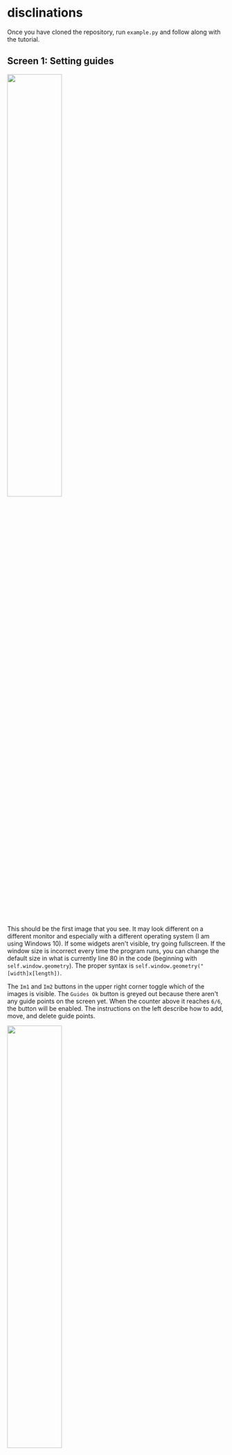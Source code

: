 # disclinations

Once you have cloned the repository, run `example.py` and follow along with the tutorial.

## Screen 1: Setting guides

<img src="https://github.com/hawleyalex/disclinations/tree/main/example/tutorial_photos/tutorial1.PNG" width=50% />

This should be the first image that you see. It may look different on a different monitor and especially with a different operating system (I am using Windows 10). If some widgets aren't visible, try going fullscreen. If the window size is incorrect every time the program runs, you can change the default size in what is currently line 80 in the code (beginning with `self.window.geometry`). The proper syntax is `self.window.geometry("[width]x[length])`.

The `Im1` and `Im2` buttons in the upper right corner toggle which of the images is visible. The `Guides Ok` button is greyed out because there aren't any guide points on the screen yet. When the counter above it reaches `6/6`, the button will be enabled. The instructions on the left describe how to add, move, and delete guide points.

<img src="https://github.com/hawleyalex/disclinations/tree/main/example/tutorial_photos/tutorial2.PNG" width=50% />

Once you have placed the guides, the screen should look like this. If the counter says that you have more than 6 guides but you only see 6, make sure that none of the guides are stacked on top of each other. Press `Guides Ok` to move to the next screen.

## Screen 2: Vetting centers

<img src="https://github.com/hawleyalex/disclinations/tree/main/example/tutorial_photos/tutorial3.PNG" width=50% />

On this screen, you should see several red dots appear on the lattice. To have a successful analysis, it is import that all of these red dots are on island centers. The number of dots will intentionally be much lower than the number of islands.

Currently, the program is automatically choosing a threshold between 0-255 (black-white) in order to distinguish the background from the foreground. In this case, there are plenty of centered dots using the automatic threshold, but there may be instances where no dots appear on the screen at all. In this case, you can type a value between 0 and 255 into the "Set thresh" field and press enter. The higher the value, the lighter a point will have to be to be in the foreground. To reset the threshold to the automatic one first calculated, press `Reset thresh`.

If you see points that aren't on island centers, delete them or move them onto island centers. In this example, the points in the middle may be suspect since it's hard to see exactly where those centers are, but leaving them as they are won't strongly affect the results. However, the four points on the left and right edges of the screen will negatively affect the results. Makre sure to delete them before moving forward.

<img src="https://github.com/hawleyalex/disclinations/tree/main/example/tutorial_photos/tutorial4.PNG" width=50% />

Once these points are deleted and every red point is on an island center, press `Centers Ok`.

## Screen 3: Adjusting islands

<img src="https://github.com/hawleyalex/disclinations/tree/main/example/tutorial_photos/tutorial5.PNG" width=50% />

Each island can be moved and rotated individually by clicking on it and following the instructions in the upper left. The island length and width can be adjusted using the entries and pressing enter. (These measurements are in pixels.) Toggling between `Im1` and `Im2` here can help determine how large the islands should be to capture the black and white parts of the MFM.

<img src="https://github.com/hawleyalex/disclinations/tree/main/example/tutorial_photos/tutorial6.PNG" width=50% />

Sometimes, especially with smaller lattices, the islands will be rotated in strange positions or won't be right on the centers. Pressing the `Try again` button will cycle through the six possible transformations that the program can create. To get the original configuration, press `Back` to go back a screen and then press `Centers Ok` again.

When the islands look reasonable aligned on `Im1` and `Im2`, press `Islands Ok`.

## Screen 4: Examining simgas

<img src="https://github.com/hawleyalex/disclinations/tree/main/example/tutorial_photos/tutorial7.PNG" width=50% />

You can select and deselect the color map and outlines to hide or show them on the screen. You can also select an island and change its sigma if it appears to be incorrect.

After you press `Save results`, you should see a new folder in `./example` called `results`.

<img src="https://github.com/hawleyalex/disclinations/tree/main/example/tutorial_photos/tutorial8.PNG" width=50% />


